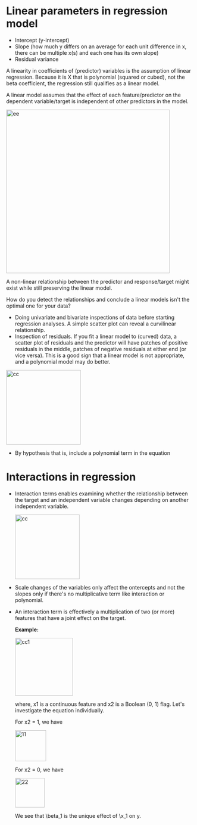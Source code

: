 # Linear parameters in regression model

- Intercept (y-intercept)
- Slope (how much y differs on an average for each unit difference in x, there can be multiple x(s) and each one has its own slope)
- Residual variance

A linearity in coefficients of (predictor) variables is the assumption of linear regression. Because it is X that is polynomial (squared or cubed), not the beta coefficient, the regression still qualifies as a linear model. 

A linear model assumes that the effect of each feature/predictor on the dependent variable/target is independent of other predictors in the model. 

<img width="439" alt="ee" src="https://github.com/user-attachments/assets/f6929675-01a4-4649-96a5-dda37ca6b2da" />


A non-linear relationship between the predictor and response/target might exist while still preserving the linear model. 

How do you detect the relationships and conclude a linear models isn't the optimal one for your data?

- Doing univariate and bivariate inspections of data before starting regression analyses. A simple scatter plot can reveal a curvilinear relationship.
- Inspection of residuals.  If you fit a linear model to (curved) data, a scatter plot of residuals and the predictor will have patches of positive residuals in the middle, patches of negative residuals at either end (or vice versa).  This is a good sign that a linear model is not appropriate, and a polynomial model may do better.

<img width="200" alt="cc" src="https://github.com/user-attachments/assets/5ff78351-e466-4763-9a45-9060b20d7a4a" />

  
- By hypothesis that is, include a polynomial term in the equation

# Interactions in regression

- Interaction terms enables examining whether the relationship between the target and an independent variable changes depending on another independent variable.

  <img width="173" alt="cc" src="https://github.com/user-attachments/assets/1cf81cc9-b6b9-407e-a29b-3a360e8516d3" />


- Scale changes of the variables only affect the ontercepts and not the slopes only if there's no multiplicative term like interaction or polynomial.

- An interaction term is effectively a multiplication of two (or more) features that have a joint effect on the target.

  **Example:**

  <img width="155" alt="cc1" src="https://github.com/user-attachments/assets/ae569e5b-8274-48fa-aae8-38652663a226" />

  where, x1 is a continuous feature and x2 is a Boolean (0, 1) flag. Let's investigate the equation individually.

  For x2 = 1, we have

  <img width="83" alt="11" src="https://github.com/user-attachments/assets/87558bfa-ee7e-4889-ab34-ee505dd005d9" />

  For x2 = 0, we have

  
  <img width="79" alt="22" src="https://github.com/user-attachments/assets/20b27523-dbf0-45a7-ac01-5918afc24cd8" />


  We see that  \beta_1 is the unique effect of \x_1 on y.
   
